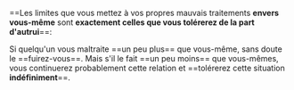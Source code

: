 ==Les limites que vous mettez à vos propres mauvais traitements **envers vous-même** sont **exactement celles que vous tolérerez de la part d'autrui**==: 

Si quelqu'un vous maltraite ==un peu plus== que vous-même, sans doute le ==fuirez-vous==.  Mais s'il le fait ==un peu moins== que vous-mêmes, vous continuerez probablement cette relation et ==tolérerez cette situation **indéfiniment**==.